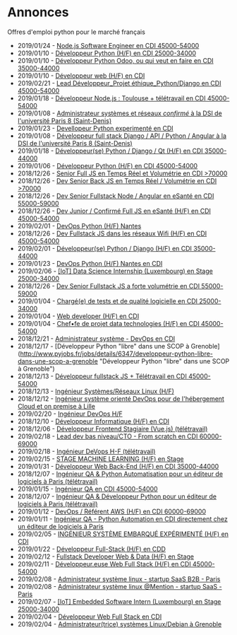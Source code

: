 # Annonces

Offres d'emploi python pour le marché français

* 2019/01/24 - [Node.js Software Engineer en CDI 45000-54000](http://www.pyjobs.fr/jobs/details/6373/node-js-software-engineer-en-cdi-45000-54000 "Node.js Software Engineer en CDI 45000-54000")
* 2019/01/10 - [Développeur Python (H/F) en CDI 25000-34000](http://www.pyjobs.fr/jobs/details/6363/developpeur-python-h-f-en-cdi-25000-34000 "Développeur Python (H/F) en CDI 25000-34000")
* 2019/01/10 - [Développeur Python Odoo, ou qui veut en faire en CDI 35000-44000](http://www.pyjobs.fr/jobs/details/6361/developpeur-python-odoo-ou-qui-veut-en-faire-en-cdi-35000-44000 "Développeur Python Odoo, ou qui veut en faire en CDI 35000-44000")
* 2019/01/10 - [Développeur web (H/F) en CDI](http://www.pyjobs.fr/jobs/details/6362/developpeur-web-h-f-en-cdi "Développeur web (H/F) en CDI")
* 2019/02/21 - [Lead Développeur_Projet éthique_Python/Django en CDI 45000-54000](http://www.pyjobs.fr/jobs/details/6391/lead-developpeur-projet-ethique-python-django-en-cdi-45000-54000 "Lead Développeur_Projet éthique_Python/Django en CDI 45000-54000")
* 2019/01/18 - [Développeur Node.js : Toulouse + télétravail en CDI 45000-54000](http://www.pyjobs.fr/jobs/details/6367/developpeur-node-js-toulouse-teletravail-en-cdi-45000-54000 "Développeur Node.js : Toulouse + télétravail en CDI 45000-54000")
* 2019/01/08 - [Administrateur systèmes et réseaux _confirmé_ à la DSI de l'université Paris 8 (Saint-Denis)](http://www.pyjobs.fr/jobs/details/6360/administrateur-systemes-et-reseaux-confirme-a-la-dsi-de-luniversite-paris-8-saint-denis "Administrateur systèmes et réseaux _confirmé_ à la DSI de l'université Paris 8 (Saint-Denis)")
* 2019/01/23 - [Devellopeur Python experimenté en CDI](http://www.pyjobs.fr/jobs/details/6371/devellopeur-python-experimente-en-cdi "Devellopeur Python experimenté en CDI")
* 2019/01/08 - [Développeur full stack Django / API / Python / Angular à la DSI de l'université Paris 8 (Saint-Denis)](http://www.pyjobs.fr/jobs/details/6359/developpeur-full-stack-django-api-python-angular-a-la-dsi-de-luniversite-paris-8-saint-denis "Développeur full stack Django / API / Python / Angular à la DSI de l'université Paris 8 (Saint-Denis)")
* 2019/01/18 - [Développeur(se) Python / Django / Qt (H/F) en CDI 35000-44000](http://www.pyjobs.fr/jobs/details/6368/developpeur-se-python-django-qt-h-f-en-cdi-35000-44000 "Développeur(se) Python / Django / Qt (H/F) en CDI 35000-44000")
* 2019/01/06 - [Développeur Python (H/F) en CDI 45000-54000](http://www.pyjobs.fr/jobs/details/6358/developpeur-python-h-f-en-cdi-45000-54000 "Développeur Python (H/F) en CDI 45000-54000")
* 2018/12/26 - [Senior Full JS en Temps Réel et Volumétrie en CDI >70000](http://www.pyjobs.fr/jobs/details/6349/senior-full-js-en-temps-reel-et-volumetrie-en-cdi-70000 "Senior Full JS en Temps Réel et Volumétrie en CDI >70000")
* 2018/12/26 - [Dev Senior Back JS en Temps Réel / Volumétrie en CDI >70000](http://www.pyjobs.fr/jobs/details/6354/dev-senior-back-js-en-temps-reel-volumetrie-en-cdi-70000 "Dev Senior Back JS en Temps Réel / Volumétrie en CDI >70000")
* 2018/12/26 - [Dev Senior Fullstack Node / Angular en eSanté en CDI 55000-59000](http://www.pyjobs.fr/jobs/details/6353/dev-senior-fullstack-node-angular-en-esante-en-cdi-55000-59000 "Dev Senior Fullstack Node / Angular en eSanté en CDI 55000-59000")
* 2018/12/26 - [Dev Junior / Confirmé Full JS en eSanté (H/F) en CDI 45000-54000](http://www.pyjobs.fr/jobs/details/6352/dev-junior-confirme-full-js-en-esante-h-f-en-cdi-45000-54000 "Dev Junior / Confirmé Full JS en eSanté (H/F) en CDI 45000-54000")
* 2019/02/01 - [DevOps Python (H/F) Nantes](http://www.pyjobs.fr/jobs/details/6376/devops-python-h-f-nantes "DevOps Python (H/F) Nantes")
* 2018/12/26 - [Dev Fullstack JS dans les réseaux Wifi (H/F) en CDI 45000-54000](http://www.pyjobs.fr/jobs/details/6351/dev-fullstack-js-dans-les-reseaux-wifi-h-f-en-cdi-45000-54000 "Dev Fullstack JS dans les réseaux Wifi (H/F) en CDI 45000-54000")
* 2019/02/01 - [Développeur(se) Python / Django (H/F) en CDI 35000-44000](http://www.pyjobs.fr/jobs/details/6377/developpeur-se-python-django-h-f-en-cdi-35000-44000 "Développeur(se) Python / Django (H/F) en CDI 35000-44000")
* 2019/01/23 - [DevOps Python (H/F) Nantes en CDI](http://www.pyjobs.fr/jobs/details/6370/devops-python-h-f-nantes-en-cdi "DevOps Python (H/F) Nantes en CDI")
* 2019/02/06 - [[IoT] Data Science Internship (Luxembourg) en Stage 25000-34000](http://www.pyjobs.fr/jobs/details/6381/iot-data-science-internship-luxembourg-en-stage-25000-34000 "[IoT] Data Science Internship (Luxembourg) en Stage 25000-34000")
* 2018/12/26 - [Dev Senior Fullstack JS a forte volumétrie en CDI 55000-59000](http://www.pyjobs.fr/jobs/details/6350/dev-senior-fullstack-js-a-forte-volumetrie-en-cdi-55000-59000 "Dev Senior Fullstack JS a forte volumétrie en CDI 55000-59000")
* 2019/01/04 - [Chargé(e) de tests et de qualité logicielle en CDI 25000-34000](http://www.pyjobs.fr/jobs/details/6355/charge-e-de-tests-et-de-qualite-logicielle-en-cdi-25000-34000 "Chargé(e) de tests et de qualité logicielle en CDI 25000-34000")
* 2019/01/04 - [Web developer (H/F) en CDI](http://www.pyjobs.fr/jobs/details/6357/web-developer-h-f-en-cdi "Web developer (H/F) en CDI")
* 2019/01/04 - [Chef•fe de projet data technologies (H/F) en CDI 45000-54000](http://www.pyjobs.fr/jobs/details/6356/chef-fe-de-projet-data-technologies-h-f-en-cdi-45000-54000 "Chef•fe de projet data technologies (H/F) en CDI 45000-54000")
* 2018/12/21 - [Administrateur système - DevOps en CDI](http://www.pyjobs.fr/jobs/details/6348/administrateur-systeme-devops-en-cdi "Administrateur système - DevOps en CDI")
* 2018/12/17 - [Développeur Python "libre" dans une SCOP à Grenoble](http://www.pyjobs.fr/jobs/details/6347/developpeur-python-libre-dans-une-scop-a-grenoble "Développeur Python "libre" dans une SCOP à Grenoble")
* 2018/12/13 - [Développeur fullstack JS + Télétravail en CDI 45000-54000](http://www.pyjobs.fr/jobs/details/6346/developpeur-fullstack-js-teletravail-en-cdi-45000-54000 "Développeur fullstack JS + Télétravail en CDI 45000-54000")
* 2018/12/13 - [Ingénieur Systèmes/Réseaux Linux (H/F)](http://www.pyjobs.fr/jobs/details/6345/ingenieur-systemes-reseaux-linux-h-f "Ingénieur Systèmes/Réseaux Linux (H/F)")
* 2018/12/12 - [Ingénieur système orienté DevOps pour de l'hébergement Cloud et on premise à Lille](http://www.pyjobs.fr/jobs/details/6344/ingenieur-systeme-oriente-devops-pour-de-lhebergement-cloud-et-on-premise-a-lille "Ingénieur système orienté DevOps pour de l'hébergement Cloud et on premise à Lille")
* 2019/02/20 - [Ingénieur DevOps H/F](http://www.pyjobs.fr/jobs/details/6390/ingenieur-devops-h-f "Ingénieur DevOps H/F")
* 2018/12/10 - [Développeur Informatique (H/F) en CDI](http://www.pyjobs.fr/jobs/details/6343/developpeur-informatique-h-f-en-cdi "Développeur Informatique (H/F) en CDI")
* 2018/12/06 - [Développeur Frontend Stagiaire (Vue.js) (télétravail)](http://www.pyjobs.fr/jobs/details/6339/developpeur-frontend-stagiaire-vue-js-teletravail "Développeur Frontend Stagiaire (Vue.js) (télétravail)")
* 2019/02/18 - [Lead dev bas niveau/CTO - From scratch en CDI 60000-69000](http://www.pyjobs.fr/jobs/details/6389/lead-dev-bas-niveau-cto-from-scratch-en-cdi-60000-69000 "Lead dev bas niveau/CTO - From scratch en CDI 60000-69000")
* 2019/02/18 - [Ingénieur DeVops H-F (télétravail)](http://www.pyjobs.fr/jobs/details/6388/ingenieur-devops-h-f-teletravail "Ingénieur DeVops H-F (télétravail)")
* 2019/02/15 - [STAGE MACHINE LEARNING (H/F) en Stage](http://www.pyjobs.fr/jobs/details/6387/stage-machine-learning-h-f-en-stage "STAGE MACHINE LEARNING (H/F) en Stage")
* 2019/01/31 - [Développeur Web Back-End (H/F) en CDI 35000-44000](http://www.pyjobs.fr/jobs/details/6375/developpeur-web-back-end-h-f-en-cdi-35000-44000 "Développeur Web Back-End (H/F) en CDI 35000-44000")
* 2018/12/07 - [Ingénieur QA & Python Automatisation pour un éditeur de logiciels à Paris (télétravail)](http://www.pyjobs.fr/jobs/details/6342/ingenieur-qa-python-automatisation-pour-un-editeur-de-logiciels-a-paris-teletravail "Ingénieur QA & Python Automatisation pour un éditeur de logiciels à Paris (télétravail)")
* 2019/01/15 - [Ingénieur QA en CDI 45000-54000](http://www.pyjobs.fr/jobs/details/6366/ingenieur-qa-en-cdi-45000-54000 "Ingénieur QA en CDI 45000-54000")
* 2018/12/07 - [Ingénieur QA & Développeur Python pour un éditeur de logiciels à Paris (télétravail)](http://www.pyjobs.fr/jobs/details/6341/ingenieur-qa-developpeur-python-pour-un-editeur-de-logiciels-a-paris-teletravail "Ingénieur QA & Développeur Python pour un éditeur de logiciels à Paris (télétravail)")
* 2019/01/12 - [DevOps / Référent AWS (H/F) en CDI 60000-69000](http://www.pyjobs.fr/jobs/details/6365/devops-referent-aws-h-f-en-cdi-60000-69000 "DevOps / Référent AWS (H/F) en CDI 60000-69000")
* 2019/01/11 - [Ingénieur QA - Python Automation en CDI directement chez un éditeur de logiciels à Paris](http://www.pyjobs.fr/jobs/details/6364/ingenieur-qa-python-automation-en-cdi-directement-chez-un-editeur-de-logiciels-a-paris "Ingénieur QA - Python Automation en CDI directement chez un éditeur de logiciels à Paris")
* 2019/02/05 - [INGÉNIEUR SYSTÈME EMBARQUÉ EXPÉRIMENTÉ (H/F) en CDI](http://www.pyjobs.fr/jobs/details/6380/ingenieur-systeme-embarque-experimente-h-f-en-cdi "INGÉNIEUR SYSTÈME EMBARQUÉ EXPÉRIMENTÉ (H/F) en CDI")
* 2019/01/22 - [Développeur Full-Stack (H/F) en CDD](http://www.pyjobs.fr/jobs/details/6369/developpeur-full-stack-h-f-en-cdd "Développeur Full-Stack (H/F) en CDD")
* 2019/02/12 - [Fullstack Developer Web & Data (H/F) en Stage](http://www.pyjobs.fr/jobs/details/6385/fullstack-developer-web-data-h-f-en-stage "Fullstack Developer Web & Data (H/F) en Stage")
* 2019/02/11 - [Développeur.euse Web Full Stack (H/F) en CDI 45000-54000](http://www.pyjobs.fr/jobs/details/6386/developpeur-euse-web-full-stack-h-f-en-cdi-45000-54000 "Développeur.euse Web Full Stack (H/F) en CDI 45000-54000")
* 2019/02/08 - [Administrateur système linux - startup SaaS B2B - Paris](http://www.pyjobs.fr/jobs/details/6384/administrateur-systeme-linux-startup-saas-b2b-paris "Administrateur système linux - startup SaaS B2B - Paris")
* 2019/02/08 - [Administrateur système linux @Mention - startup SaaS - Paris](http://www.pyjobs.fr/jobs/details/6383/administrateur-systeme-linux-mention-startup-saas-paris "Administrateur système linux @Mention - startup SaaS - Paris")
* 2019/02/07 - [[IoT] Embedded Software Intern (Luxembourg) en Stage 25000-34000](http://www.pyjobs.fr/jobs/details/6382/iot-embedded-software-intern-luxembourg-en-stage-25000-34000 "[IoT] Embedded Software Intern (Luxembourg) en Stage 25000-34000")
* 2019/02/04 - [Développeur Web Full Stack en CDI](http://www.pyjobs.fr/jobs/details/6379/developpeur-web-full-stack-en-cdi "Développeur Web Full Stack en CDI")
* 2019/02/04 - [Administrateur(trice) systèmes Linux/Debian à Grenoble](http://www.pyjobs.fr/jobs/details/6378/administrateur-trice-systemes-linux-debian-a-grenoble "Administrateur(trice) systèmes Linux/Debian à Grenoble")

